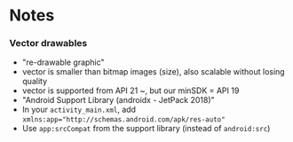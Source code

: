 # Notes

### Vector drawables
- "re-drawable graphic"
- vector is smaller than bitmap images (size), also scalable without losing quality
- vector is supported from API 21 ~, but our minSDK = API 19
- "Android Support Library (androidx - JetPack 2018)"
- In your `activity_main.xml`, add `xmlns:app="http://schemas.android.com/apk/res-auto"`
- Use `app:srcCompat` from the support library (instead of `android:src`)
